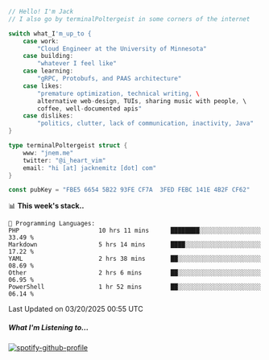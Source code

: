 ```go
// Hello! I'm Jack
// I also go by terminalPoltergeist in some corners of the internet

switch what_I'm_up_to {
    case work:
        "Cloud Engineer at the University of Minnesota"
    case building:
        "whatever I feel like"
    case learning:
        "gRPC, Protobufs, and PAAS architecture"
    case likes:
        "premature optimization, technical writing, \
        alternative web-design, TUIs, sharing music with people, \
        coffee, well-documented apis"
    case dislikes:
        "politics, clutter, lack of communication, inactivity, Java"
}

type terminalPoltergeist struct {
    www: "jnem.me"
    twitter: "@i_heart_vim"
    email: "hi [at] jacknemitz [dot] com"
}

const pubKey = "FBE5 6654 5B22 93FE CF7A  3FED FEBC 141E 4B2F CF62"
```

<!--START_SECTION:waka-->
📊 **This week's stack..** 

```text
💬 Programming Languages: 
PHP                      10 hrs 11 mins      ████████░░░░░░░░░░░░░░░░░   33.49 % 
Markdown                 5 hrs 14 mins       ████░░░░░░░░░░░░░░░░░░░░░   17.22 % 
YAML                     2 hrs 38 mins       ██░░░░░░░░░░░░░░░░░░░░░░░   08.69 % 
Other                    2 hrs 6 mins        ██░░░░░░░░░░░░░░░░░░░░░░░   06.95 % 
PowerShell               1 hr 52 mins        ██░░░░░░░░░░░░░░░░░░░░░░░   06.14 % 
```


 Last Updated on 03/20/2025 00:55 UTC
<!--END_SECTION:waka-->

##### What I'm Listening to...

[![spotify-github-profile](https://jnem.me/listening-item?maxAge=2592000)](https://jnem.me/listening)
